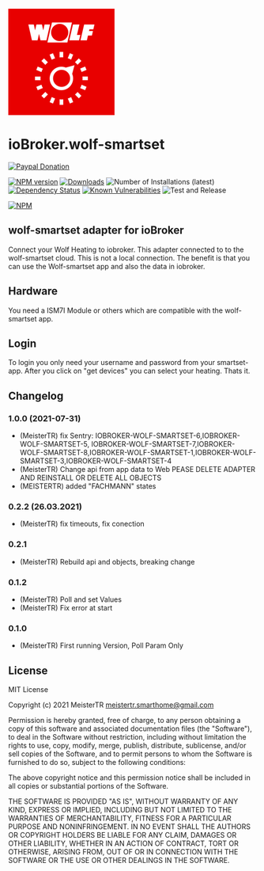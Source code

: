 ![Logo](admin/wolf-smartset.png)
# ioBroker.wolf-smartset
[![Paypal Donation](https://img.shields.io/badge/paypal-donate%20|%20spenden-blue.svg)](https://www.paypal.com/paypalme/MeisterTR)

[![NPM version](http://img.shields.io/npm/v/iobroker.wolf-smartset.svg)](https://www.npmjs.com/package/iobroker.wolf-smartset)
[![Downloads](https://img.shields.io/npm/dm/iobroker.wolf-smartset.svg)](https://www.npmjs.com/package/iobroker.wolf-smartset)
![Number of Installations (latest)](http://iobroker.live/badges/wolf-smartset-installed.svg)
[![Dependency Status](https://img.shields.io/david/iobroker-community-adapters/iobroker.wolf-smartset.svg)](https://david-dm.org/iobroker-community-adapters/iobroker.wolf-smartset)
[![Known Vulnerabilities](https://snyk.io/test/github/iobroker-community-adapters/ioBroker.wolf-smartset/badge.svg)](https://snyk.io/test/github/iobroker-community-adapters/ioBroker.wolf-smartset)
![Test and Release](https://github.com/iobroker-community-adapters/ioBroker.wolf-smartset/workflows/Test%20and%20Release/badge.svg)
<!-- ![Number of Installations (stable)](http://iobroker.live/badges/wolf-smartset-stable.svg) -->
[![NPM](https://nodei.co/npm/iobroker.wolf-smartset.png?downloads=true)](https://nodei.co/npm/iobroker.wolf-smartset/)

## wolf-smartset adapter for ioBroker
Connect your Wolf Heating to iobroker. This adapter connected to to the wolf-smartset cloud. This is not a local connection. The benefit is that you can use the Wolf-smartset app and also the data in iobroker.

## Hardware
You need a ISM7I Module or others which are compatible with the wolf-smartset app.

## Login
To login you only need your username and password from your smartset-app. After you click on "get devices" you can select your heating. Thats it.

## Changelog
### 1.0.0 (2021-07-31)
* (MeisterTR) fix Sentry: IOBROKER-WOLF-SMARTSET-6,IOBROKER-WOLF-SMARTSET-5, IOBROKER-WOLF-SMARTSET-7,IOBROKER-WOLF-SMARTSET-8,IOBROKER-WOLF-SMARTSET-1,IOBROKER-WOLF-SMARTSET-3,IOBROKER-WOLF-SMARTSET-4
* (MeisterTR) Change api from app data to Web PEASE DELETE ADAPTER AND REINSTALL OR DELETE ALL OBJECTS
* (MEISTERTR) added "FACHMANN" states
### 0.2.2 (26.03.2021)
* (MeisterTR) fix timeouts, fix conection
### 0.2.1
* (MeisterTR) Rebuild api and objects, breaking change
### 0.1.2
* (MeisterTR) Poll and set Values
* (MeisterTR) Fix error at start

### 0.1.0
* (MeisterTR) First running Version, Poll Param Only

## License
MIT License

Copyright (c) 2021 MeisterTR <meistertr.smarthome@gmail.com>

Permission is hereby granted, free of charge, to any person obtaining a copy
of this software and associated documentation files (the "Software"), to deal
in the Software without restriction, including without limitation the rights
to use, copy, modify, merge, publish, distribute, sublicense, and/or sell
copies of the Software, and to permit persons to whom the Software is
furnished to do so, subject to the following conditions:

The above copyright notice and this permission notice shall be included in all
copies or substantial portions of the Software.

THE SOFTWARE IS PROVIDED "AS IS", WITHOUT WARRANTY OF ANY KIND, EXPRESS OR
IMPLIED, INCLUDING BUT NOT LIMITED TO THE WARRANTIES OF MERCHANTABILITY,
FITNESS FOR A PARTICULAR PURPOSE AND NONINFRINGEMENT. IN NO EVENT SHALL THE
AUTHORS OR COPYRIGHT HOLDERS BE LIABLE FOR ANY CLAIM, DAMAGES OR OTHER
LIABILITY, WHETHER IN AN ACTION OF CONTRACT, TORT OR OTHERWISE, ARISING FROM,
OUT OF OR IN CONNECTION WITH THE SOFTWARE OR THE USE OR OTHER DEALINGS IN THE
SOFTWARE.
